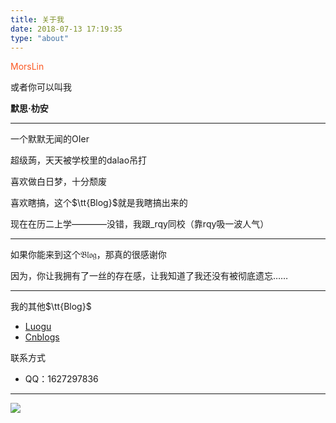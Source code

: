 ```yaml
---
title: 关于我
date: 2018-07-13 17:19:35
type: "about"
---
```


<font color=#FB5823>MorsLin</font>

或者你可以叫我

**默思·朸安**

-------

一个默默无闻的OIer

超级蒟，天天被学校里的dalao吊打

喜欢做白日梦，十分颓废

喜欢瞎搞，这个$\tt{Blog}$就是我瞎搞出来的

现在在历二上学————没错，我跟_rqy同校（靠rqy吸一波人气）

---

如果你能来到这个$\mathfrak{Blog}$，那真的很感谢你

因为，你让我拥有了一丝的存在感，让我知道了我还没有被彻底遗忘……

---

我的其他$\tt{Blog}$

- [Luogu](https://www.luogu.org/space/show?uid=34188)
- [Cnblogs](http://www.cnblogs.com/wxl-Ezio/)

联系方式

- QQ：1627297836

---

![](https://s1.ax2x.com/2018/07/13/qbD7z.png)
